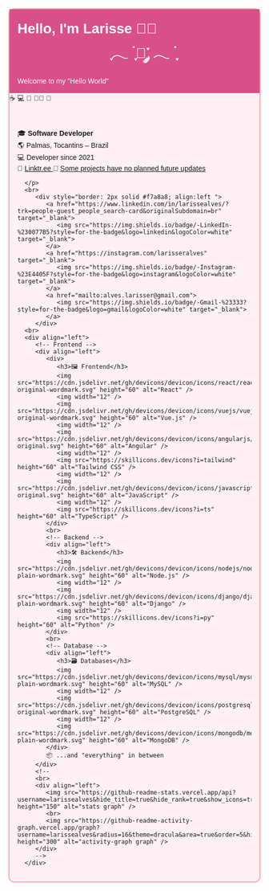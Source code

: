 <div style="border: 2px solid #f7a8a8; border-radius: 12px; background: #fff0f5; font-family: sans-serif;">
   <!-- Topo -->
   <div style="background: #d94f88; padding: 16px; ">
      <h1 style="color: white; margin: 0;"> Hello, I'm Larisse 🌷🌿ㅤㅤㅤㅤㅤㅤㅤㅤㅤㅤㅤㅤㅤㅤ  ִֶָ𓂃 ࣪ ִֶָ🐇་༘ 𓂃 ࣪ ִֶָ </h1>
      <p style="color: white; margin: 0; border-radius: 12px 12px 0 0;">Welcome to my "Hello World"</p>
   </div>
   <div> 
      ☕  💻 📸 💪🏼 🛬
   </div>
   <br>
   <!-- Corpo -->
   <div style="padding: 16px;">
      <!-- <h3 style="color: #d94f88; margin-bottom: 8px;">F A C T SㅤA B O U TㅤM E:</h3> -->
      <p>
         🎓 <strong>Software Developer</strong><br>
         🌎 Palmas, Tocantins – Brazil<br>
         💻 Developer since 2021<br>
         🔗 <a href="https://linktr.ee/larisseralves" target="_blank"> Linktr.ee </a>
         🔗 <a href="https://github.com/larissealves/Portifolio" target="_blank"> Some projects have no planned future updates </a>
         
      </p>
      <br>
         <div style="border: 2px solid #f7a8a8; align:left ">
            <a href="https://www.linkedin.com/in/larissealves/?trk=people-guest_people_search-card&originalSubdomain=br" target="_blank">
               <img src="https://img.shields.io/badge/-LinkedIn-%230077B5?style=for-the-badge&logo=linkedin&logoColor=white" target="_blank">
            </a>
            <a href="https://instagram.com/larisseralves" target="_blank">
               <img src="https://img.shields.io/badge/-Instagram-%23E4405F?style=for-the-badge&logo=instagram&logoColor=white" target="_blank">
            </a>
            <a href="mailto:alves.larisser@gmail.com">
               <img src="https://img.shields.io/badge/-Gmail-%23333?style=for-the-badge&logo=gmail&logoColor=white" target="_blank">
            </a>
         </div>
      <br>
      <div align="left">
         <!-- Frontend -->
         <div align="left">
            <div>
               <h3>🖼️ Frontend</h3>
               <img src="https://cdn.jsdelivr.net/gh/devicons/devicon/icons/react/react-original-wordmark.svg" height="60" alt="React" />
               <img width="12" />
               <img src="https://cdn.jsdelivr.net/gh/devicons/devicon/icons/vuejs/vuejs-original-wordmark.svg" height="60" alt="Vue.js" />
               <img width="12" />
               <img src="https://cdn.jsdelivr.net/gh/devicons/devicon/icons/angularjs/angularjs-original.svg" height="60" alt="Angular" />
               <img width="12" />
               <img src="https://skillicons.dev/icons?i=tailwind" height="60" alt="Tailwind CSS" />
               <img width="12" />
               <img src="https://cdn.jsdelivr.net/gh/devicons/devicon/icons/javascript/javascript-original.svg" height="60" alt="JavaScript" />
               <img width="12" />
               <img src="https://skillicons.dev/icons?i=ts" height="60" alt="TypeScript" />
            </div>
            <br>
            <!-- Backend -->
            <div align="left">
               <h3>🛠️ Backend</h3>
               <img src="https://cdn.jsdelivr.net/gh/devicons/devicon/icons/nodejs/nodejs-plain-wordmark.svg" height="60" alt="Node.js" />
               <img width="12" />
               <img src="https://cdn.jsdelivr.net/gh/devicons/devicon/icons/django/django-plain-wordmark.svg" height="60" alt="Django" />
               <img width="12" />
               <img src="https://skillicons.dev/icons?i=py" height="60" alt="Python" />
            </div>
            <br>
            <!-- Database -->
            <div align="left">
               <h3>🗃️ Databases</h3>
               <img src="https://cdn.jsdelivr.net/gh/devicons/devicon/icons/mysql/mysql-plain-wordmark.svg" height="60" alt="MySQL" />
               <img width="12" />
               <img src="https://cdn.jsdelivr.net/gh/devicons/devicon/icons/postgresql/postgresql-original-wordmark.svg" height="60" alt="PostgreSQL" />
               <img width="12" />
               <img src="https://cdn.jsdelivr.net/gh/devicons/devicon/icons/mongodb/mongodb-plain-wordmark.svg" height="60" alt="MongoDB" />
            </div>
            📦 ...and "everything" in between
         </div>
         <!--
         <br>
         <div align="left">
            <img src="https://github-readme-stats.vercel.app/api?username=larissealves&hide_title=true&hide_rank=true&show_icons=true&include_all_commits=true&count_private=true&disable_animations=true&theme=dracula&locale=en&hide_border=false&order=1" height="150" alt="stats graph" />
            <br>
            <img src="https://github-readme-activity-graph.vercel.app/graph?username=larissealves&radius=16&theme=dracula&area=true&order=5&hide_border=false&hide_title=false" height="300" alt="activity-graph graph" />
         </div>
         -->
      </div>
   </div>
</div>
